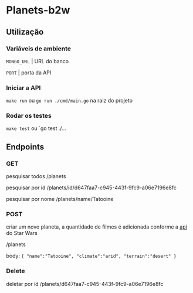 # Planets-b2w

## Utilização

### Variáveis de ambiente
`MONGO_URL` | URL do banco

`PORT` | porta da API

### Iniciar a API
`make run` ou `go run ./cmd/main.go` na raiz do projeto

### Rodar os testes
`make test` ou `go test ./...

## Endpoints

### GET

pesquisar todos
/planets

pesquisar por id
/planets/id/d647faa7-c945-443f-9fc9-a06e7196e8fc

pesquisar por nome
/planets/name/Tatooine

### POST
criar um novo planeta, a quantidade de filmes é adicionada conforme a [api](http://swapi.dev/api/planets/) do Star Wars

/planets

body:
`{
    "name":"Tatooine",
    "climate":"arid",
    "terrain":"desert"
}`

### Delete
deletar por id
/planets/d647faa7-c945-443f-9fc9-a06e7196e8fc

